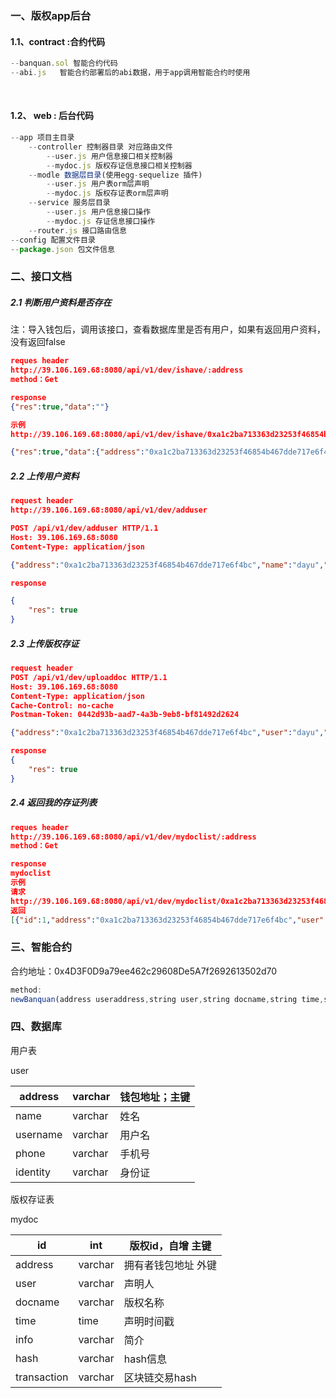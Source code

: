 ### 一、版权app后台

#### 1.1、contract :合约代码

```JavaScript
--banquan.sol 智能合约代码
--abi.js   智能合约部署后的abi数据，用于app调用智能合约时使用
```

​	

#### 1.2、 web : 后台代码

```JavaScript
--app 项目主目录
	--controller 控制器目录 对应路由文件
    	--user.js 用户信息接口相关控制器
        --mydoc.js 版权存证信息接口相关控制器
    --modle 数据层目录(使用egg-sequelize 插件)
    	--user.js 用户表orm层声明
		--mydoc.js 版权存证表orm层声明
    --service 服务层目录
    	--user.js 用户信息接口操作	
		--mydoc.js 存证信息接口操作
    --router.js 接口路由信息
--config 配置文件目录
--package.json 包文件信息
```



### 二、接口文档

##### 2.1 判断用户资料是否存在

注：导入钱包后，调用该接口，查看数据库里是否有用户，如果有返回用户资料，没有返回false

```json
reques header
http://39.106.169.68:8080/api/v1/dev/ishave/:address
method：Get

response
{"res":true,"data":""}

示例
http://39.106.169.68:8080/api/v1/dev/ishave/0xa1c2ba713363d23253f46854b467dde717e6f4bc

{"res":true,"data":{"address":"0xa1c2ba713363d23253f46854b467dde717e6f4bc","name":"dayu","username":"renkunpeng","phone":"18810386312","mail":"xiaohuang@qq.com","identify":"411425199600000000","created_at":"2018-10-05","updated_at":"2018-10-05"}}

```

##### 2.2 上传用户资料

```json
request header
http://39.106.169.68:8080/api/v1/dev/adduser

POST /api/v1/dev/adduser HTTP/1.1
Host: 39.106.169.68:8080
Content-Type: application/json

{"address":"0xa1c2ba713363d23253f46854b467dde717e6f4bc","name":"dayu","username":"renkunpeng","phone":"18810386312","mail":"xiaohuang@qq.com","identify":"411425199600000000"}

response 

{
    "res": true
}

```

##### 2.3 上传版权存证

```json
request header
POST /api/v1/dev/uploaddoc HTTP/1.1
Host: 39.106.169.68:8080
Content-Type: application/json
Cache-Control: no-cache
Postman-Token: 0442d93b-aad7-4a3b-9eb8-bf81492d2624

{"address":"0xa1c2ba713363d23253f46854b467dde717e6f4bc","user":"dayu","docname":"qq","time":"2018-10-11","info":"微信","hash":"0x06d6618af81d32d10d4197b88266970e6d3bcf71b7c5ff594e575591a434f8cc","transaction":"0x06d6618af81d32d10d4197b88266970e6d3bcf71b7c5ff594e575591a434f8cc"}

response
{
    "res": true
}

```

##### 2.4 返回我的存证列表

```json
reques header
http://39.106.169.68:8080/api/v1/dev/mydoclist/:address
method：Get

response
mydoclist
示例
请求
http://39.106.169.68:8080/api/v1/dev/mydoclist/0xa1c2ba713363d23253f46854b467dde717e6f4bc
返回
[{"id":1,"address":"0xa1c2ba713363d23253f46854b467dde717e6f4bc","user":"dayu","docname":"weichat","time":"2018-10-11","info":"微信","hash":"0x06d6618af81d32d10d4197b88266970e6d3bcf71b7c5ff594e575591a434f8cc","transaction":"0x06d6618af81d32d10d4197b88266970e6d3bcf71b7c5ff594e575591a434f8cc","created_at":"2018-10-05","updated_at":"2018-10-05"},{"id":2,"address":"0xa1c2ba713363d23253f46854b467dde717e6f4bc","user":"dayu","docname":"qq","time":"2018-10-11","info":"微信","hash":"0x06d6618af81d32d10d4197b88266970e6d3bcf71b7c5ff594e575591a434f8cc","transaction":"0x06d6618af81d32d10d4197b88266970e6d3bcf71b7c5ff594e575591a434f8cc","created_at":"2018-10-05","updated_at":"2018-10-05"},{"id":3,"address":"0xa1c2ba713363d23253f46854b467dde717e6f4bc","user":"dayu","docname":"qq","time":"2018-10-11","info":"微信","hash":"0x06d6618af81d32d10d4197b88266970e6d3bcf71b7c5ff594e575591a434f8cc","transaction":"0x06d6618af81d32d10d4197b88266970e6d3bcf71b7c5ff594e575591a434f8cc","created_at":"2018-10-05","updated_at":"2018-10-05"}]
```

### 三、智能合约

合约地址：0x4D3F0D9a79ee462c29608De5A7f2692613502d70

```javascript
method:
newBanquan(address useraddress,string user,string docname,string time,string info,string dochash) returns(uint  banquanID)
```

### 四、数据库

用户表

user

| address  | varchar | 钱包地址；主键 |
| -------- | ------- | -------------- |
| name     | varchar | 姓名           |
| username | varchar | 用户名         |
| phone    | varchar | 手机号         |
| identity | varchar | 身份证         |

版权存证表

mydoc

| id          | int     | 版权id，自增 主键    |
| ----------- | ------- | -------------------- |
| address     | varchar | 拥有者钱包地址  外键 |
| user        | varchar | 声明人               |
| docname     | varchar | 版权名称             |
| time        | time    | 声明时间戳           |
| info        | varchar | 简介                 |
| hash        | varchar | hash信息             |
| transaction | varchar | 区块链交易hash       |